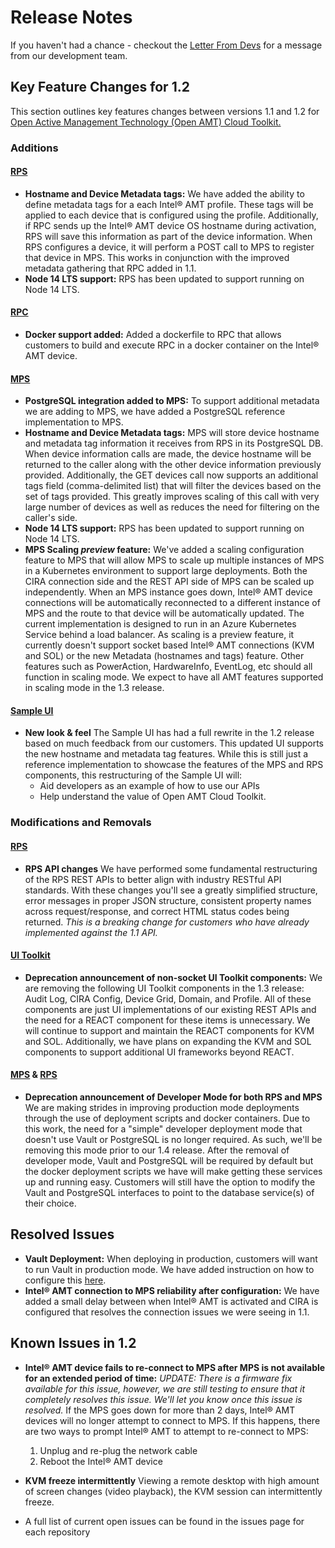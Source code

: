 # Release Notes

If you haven't had a chance - checkout the [Letter From Devs](./letter.md) for a message from our development team.
## Key Feature Changes for 1.2
This section outlines key features changes between versions 1.1 and 1.2 for [Open Active Management Technology (Open AMT) Cloud Toolkit.](Glossary.md#o) 

### Additions
#### [RPS](Glossary.md#r)
- **Hostname and Device Metadata tags:** We have added the ability to define metadata tags for a each Intel&reg; AMT profile.  These tags will be applied to each device that is configured using the profile.  Additionally, if RPC sends up the Intel&reg; AMT device OS hostname during activation, RPS will save this information as part of the device information.  When RPS configures a device, it will perform a POST call to MPS to register that device in MPS.  This works in conjunction with the improved metadata gathering that RPC added in 1.1.
- **Node 14 LTS support:** RPS has been updated to support running on Node 14 LTS. 

#### [RPC](Glossary.md#r)
- **Docker support added:** Added a dockerfile to RPC that allows customers to build and execute RPC in a docker container on the Intel&reg; AMT device.


#### [MPS](Glossary.md#m)
- **PostgreSQL integration added to MPS:** To support additional metadata we are adding to MPS, we have added a PostgreSQL reference implementation to MPS.
- **Hostname and Device Metadata tags:** MPS will store device hostname and metadata tag information it receives from RPS in its PostgreSQL DB.  When device information calls are made, the device hostname will be returned to the caller along with the other device information previously provided.  Additionally, the GET devices call now supports an additional tags field (comma-delimited list) that will filter the devices based on the set of tags provided.  This greatly improves scaling of this call with very large number of devices as well as reduces the need for filtering on the caller's side.
- **Node 14 LTS support:** RPS has been updated to support running on Node 14 LTS. 
- **MPS Scaling *preview* feature:** We've added a scaling configuration feature to MPS that will allow MPS to scale up multiple instances of MPS in a Kubernetes environment to support large deployments.  Both the CIRA connection side and the REST API side of MPS can be scaled up independently.  When an MPS instance goes down, Intel&reg; AMT device connections will be automatically reconnected to a different instance of MPS and the route to that device will be automatically updated.  The current implementation is designed to run in an Azure Kubernetes Service behind a load balancer.  As scaling is a preview feature, it currently doesn't support socket based Intel&reg; AMT connections (KVM and SOL) or the new Metadata (hostnames and tags) feature.  Other features such as PowerAction, HardwareInfo, EventLog, etc should all function in scaling mode.  We expect to have all AMT features supported in scaling mode in the 1.3 release.

#### [Sample UI](Glossary.md#s)
- **New look & feel** The Sample UI has had a full rewrite in the 1.2 release based on much feedback from our customers.  This updated UI supports the new hostname and metadata tag features.  While this is still just a reference implementation to showcase the features of the MPS and RPS components, this restructuring of the Sample UI will:
    * Aid developers as an example of how to use our APIs 
    * Help understand the value of Open AMT Cloud Toolkit.

### Modifications and Removals
#### [RPS](Glossary.md#r)
- **RPS API changes** We have performed some fundamental restructuring of the RPS REST APIs to better align with industry RESTful API standards.  With these changes you'll see a greatly simplified structure, error messages in proper JSON structure, consistent property names across request/response, and correct HTML status codes being returned.  *This is a breaking change for customers who have already implemented against the 1.1 API.*
#### [UI Toolkit](Glossary.md#u)
- **Deprecation announcement of non-socket UI Toolkit components:** We are removing the following UI Toolkit components in the 1.3 release: Audit Log, CIRA Config, Device Grid, Domain, and Profile.  All of these components are just UI implementations of our existing REST APIs and the need for a REACT component for these items is unnecessary.  We will continue to support and maintain the REACT components for KVM and SOL.  Additionally, we have plans on expanding the KVM and SOL components to support additional UI frameworks beyond REACT.
#### [MPS](Glossary.md#m) & [RPS](Glossary.md#r)
- **Deprecation announcement of Developer Mode for both RPS and MPS** We are making strides in improving production mode deployments through the use of deployment scripts and docker containers.  Due to this work, the need for a "simple" developer deployment mode that doesn't use Vault or PostgreSQL is no longer required.  As such, we'll be removing this mode prior to our 1.4 release.  After the removal of developer mode, Vault and PostgreSQL will be required by default but the docker deployment scripts we have will make getting these services up and running easy.  Customers will still have the option to modify the Vault and PostgreSQL interfaces to point to the database service(s) of their choice.

## Resolved Issues
- **Vault Deployment:** When deploying in production, customers will want to run Vault in production mode.  We have added instruction on how to configure this [here](https://open-amt-cloud-toolkit.github.io/docs/1.2/Docker/dockerLocal_prodVault/).
- **Intel&reg; AMT connection to MPS reliability after configuration:**  We have added a small delay between when Intel&reg; AMT is activated and CIRA is configured that resolves the connection issues we were seeing in 1.1.

## Known Issues in 1.2
- **Intel&reg; AMT device fails to re-connect to MPS after MPS is not available for an extended period of time:** *UPDATE: There is a firmware fix available for this issue, however, we are still testing to ensure that it completely resolves this issue.  We'll let you know once this issue is resolved.*  If the MPS goes down for more than 2 days, Intel&reg; AMT devices will no longer attempt to connect to MPS. If this happens, there are two ways to prompt Intel&reg; AMT to attempt to re-connect to MPS:
    1.	Unplug and re-plug the network cable
    2.	Reboot the Intel&reg; AMT device

- **KVM freeze intermittently** Viewing a remote desktop with high amount of screen changes (video playback), the KVM session can intermittently freeze.
- A full list of current open issues can be found in the issues page for each repository